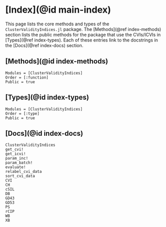# [Index](@id main-index)

This page lists the core methods and types of the `ClusterValidityIndices.jl` package.
The [Methods](@ref index-methods) section lists the public methods for the package that use the CVIs/ICVIs in [Types](@ref index-types).
Each of these entries link to the docstrings in the [Docs](@ref index-docs) section.

## [Methods](@id index-methods)

```@index
Modules = [ClusterValidityIndices]
Order = [:function]
Public = true
```

## [Types](@id index-types)

```@index
Modules = [ClusterValidityIndices]
Order = [:type]
Public = true
```

## [Docs](@id index-docs)

```@docs
ClusterValidityIndices
get_cvi!
get_icvi!
param_inc!
param_batch!
evaluate!
relabel_cvi_data
sort_cvi_data
CVI
CH
cSIL
DB
GD43
GD53
PS
rCIP
WB
XB
```
